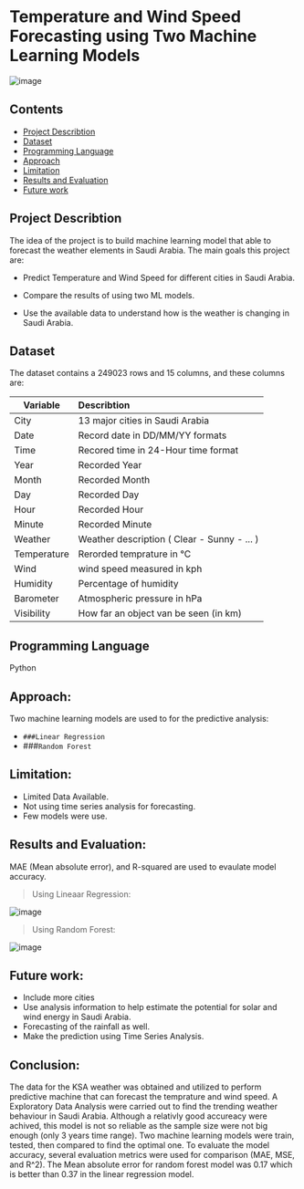 
# Temperature and Wind Speed Forecasting using Two Machine Learning Models
![image](https://user-images.githubusercontent.com/86031983/148937545-604c9533-5cce-4e21-a0a7-2bf310895dc2.png)

## Contents
- [Project Describtion](#project-describtion)
- [Dataset](#Dataset)
- [Programming Language](#Programming-Language)
- [Approach](#Approach)
- [Limitation](#Limitation)
- [Results and Evaluation](#Results-and-Evaluation)
- [Future work](#Future-work)

## Project Describtion

The idea of the project is to build machine learning model that able to forecast the weather elements in Saudi Arabia. The main goals this project are:

- Predict Temperature and Wind Speed for different cities in Saudi Arabia.

- Compare the results of using two ML models.

- Use the available data to understand how is the weather is changing in Saudi Arabia.


## Dataset

The dataset contains a 249023 rows and 15 columns, and these columns are:

|Variable | Describtion      |
| ------------- |:-------------| 
| City    | 13 major cities in Saudi Arabia |
| Date      | Record date in DD/MM/YY formats
| Time | Recored time in 24-Hour time format|
|Year|Recorded Year|
|Month|Recorded Month |
|Day| Recorded Day |
|Hour| Recorded Hour|
|Minute| Recorded Minute |
|Weather| Weather description ( Clear - Sunny - ... )|  
|Temperature| Rerorded temprature in °C| 
|Wind| wind speed measured in kph| 
|Humidity| Percentage of humidity|
|Barometer| Atmospheric pressure in  hPa|
|Visibility| How far an object van be seen (in km)|


## Programming Language
Python

## Approach:

Two machine learning models are used to for the predictive analysis:
- `###Linear Regression`
- ###`Random Forest`

## Limitation:
- Limited Data Available.
- Not using time series analysis for forecasting.
- Few models were use.


## Results and Evaluation:
MAE (Mean absolute error), and R-squared are used to evaulate model accuracy.
 >Using Lineaar Regression:

![image](https://user-images.githubusercontent.com/86031983/148729592-0b21ef80-de7f-4798-8850-c04f8541814e.png)

 >Using Random Forest:

![image](https://user-images.githubusercontent.com/86031983/148729628-daa2a906-a45c-4e31-8ec8-c26e77edc907.png)

## Future work:
- Include more cities
- Use analysis information to help estimate the potential for solar and wind energy in Saudi Arabia.
- Forecasting of the rainfall as well.
- Make the prediction using Time Series Analysis.


## Conclusion:
The data for the KSA weather was obtained and utilized to perform predictive machine that can forecast the temprature and wind speed. A Exploratory Data Analysis were carried out to find the trending weather behaviour in Saudi Arabia. Although a relativly good accureacy were achived, this model is not so reliable as the sample size were not big enough (only 3 years time range). Two machine learning models were train, tested, then compared to find the optimal one. To evaluate the model accuracy, several evaluation metrics were used for comparison (MAE, MSE, and R^2). The Mean absolute error for random forest model was 0.17 which is better than 0.37 in the linear regression model.
